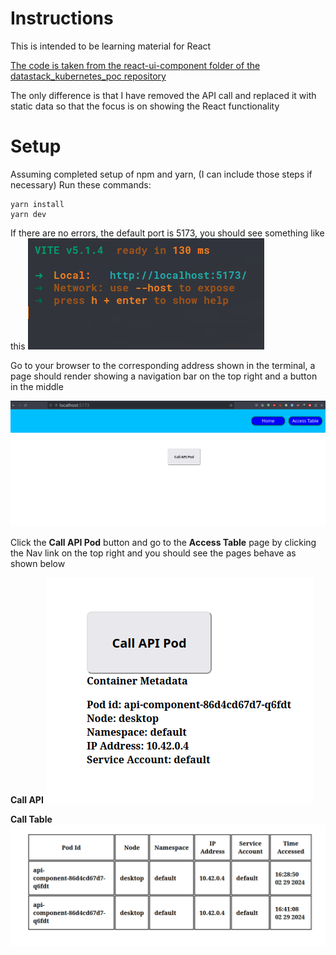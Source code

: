 # Instructions

This is intended to be learning material for React

[The code is taken from the react-ui-component folder of the datastack_kubernetes_poc repository](https://github.com/c-x-g/datastack_kubernetes_poc/tree/master/react-ui-component)

The only difference is that I have removed the API call and replaced it with static data so that the focus is on showing the React functionality

# Setup

Assuming completed setup of npm and yarn, (I can include those steps if necessary)
Run these commands:

```
yarn install
yarn dev
```

If there are no errors, the default port is 5173, you should see something like this
![alt text](run_yarn_dev_locally.png)

Go to your browser to the corresponding address shown in the terminal, a page should render showing a navigation bar on the top right and a button in the middle

![alt text](initial_page.png)

Click the **Call API Pod** button and go to the **Access Table** page by clicking the Nav link on the top right and you should see the pages behave as shown below

**Call API**
![alt text](call_api.png)

**Call Table**
![alt text](call_table.png)
